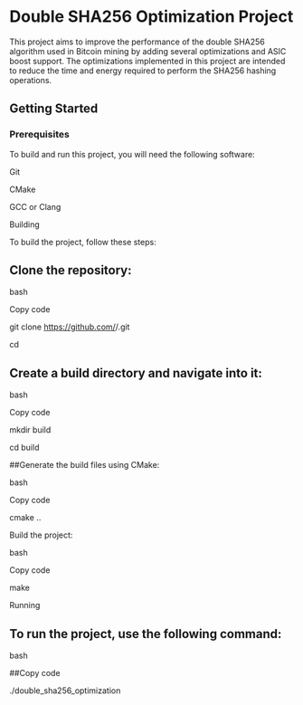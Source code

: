 # Double SHA256 Optimization Project

This project aims to improve the performance of the double SHA256 algorithm used in Bitcoin mining by adding several optimizations and ASIC boost support. The optimizations implemented in this project are intended to reduce the time and energy required to perform the SHA256 hashing operations.

## Getting Started
### Prerequisites
To build and run this project, you will need the following software:

Git

CMake

GCC or Clang

Building

To build the project, follow these steps:

## Clone the repository:

bash

Copy code

git clone https://github.com/<your-username>/<your-repo-name>.git
  
cd <your-repo-name>
  
## Create a build directory and navigate into it:
  
bash
  
Copy code
  
mkdir build
  
cd build
  
##Generate the build files using CMake:
  
bash
  
Copy code
  
cmake ..
  
Build the project:
  
bash
  
Copy code
  
make
  
Running
  
## To run the project, use the following command:

bash
  
##Copy code
  
./double_sha256_optimization
